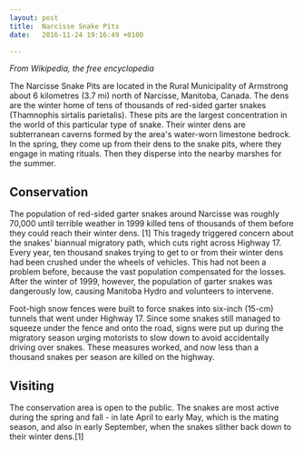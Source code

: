 ```yaml
---
layout: post
title:  Narcisse Snake Pits
date:   2016-11-24 19:16:49 +0100

---
```


_From Wikipedia, the free encyclopedia_

The Narcisse Snake Pits are located in the Rural Municipality of Armstrong about 6 kilometres (3.7 mi) north of Narcisse, Manitoba, Canada. The dens are the winter home of tens of thousands of red-sided garter snakes (Thamnophis sirtalis parietalis). These pits are the largest concentration in the world of this particular type of snake. Their winter dens are subterranean caverns formed by the area's water-worn limestone bedrock. In the spring, they come up from their dens to the snake pits, where they engage in mating rituals. Then they disperse into the nearby marshes for the summer.

## Conservation
The population of red-sided garter snakes around Narcisse was roughly 70,000 until terrible weather in 1999 killed tens of thousands of them before they could reach their winter dens. [1] This tragedy triggered concern about the snakes' biannual migratory path, which cuts right across Highway 17. Every year, ten thousand snakes trying to get to or from their winter dens had been crushed under the wheels of vehicles. This had not been a problem before, because the vast population compensated for the losses. After the winter of 1999, however, the population of garter snakes was dangerously low, causing Manitoba Hydro and volunteers to intervene.

Foot-high snow fences were built to force snakes into six-inch (15-cm) tunnels that went under Highway 17. Since some snakes still managed to squeeze under the fence and onto the road, signs were put up during the migratory season urging motorists to slow down to avoid accidentally driving over snakes. These measures worked, and now less than a thousand snakes per season are killed on the highway.

## Visiting
The conservation area is open to the public. The snakes are most active during the spring and fall - in late April to early May, which is the mating season, and also in early September, when the snakes slither back down to their winter dens.[1]